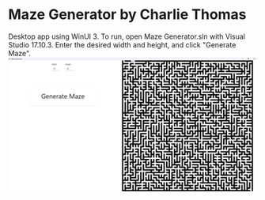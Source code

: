# Maze Generator by Charlie Thomas

Desktop app using WinUI 3. To run, open Maze Generator.sln with Visual Studio 17.10.3.
Enter the desired width and height, and click "Generate Maze".
![Screenshot of the app](images/window.png)